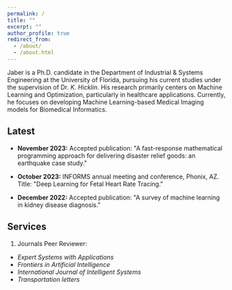 ```yaml
---
permalink: /
title: ""
excerpt: ""
author_profile: true
redirect_from: 
  - /about/
  - /about.html
---
```



Jaber is a Ph.D. candidate in the Department of Industrial & Systems Engineering at the University of Florida, pursuing his current studies under the supervision of Dr. *K. Hicklin*. His research primarily centers on Machine Learning and Optimization, particularly in healthcare applications. Currently, he focuses on developing Machine Learning-based Medical Imaging models for Biomedical Informatics.


Latest
------
- **November 2023:** Accepted publication: "A fast-response mathematical programming approach for delivering disaster relief goods: an earthquake case study." 

- **October 2023:** INFORMS annual meeting and conference, Phonix, AZ. Title: "Deep Learning for Fetal Heart Rate Tracing." 

- **December 2022:** Accepted publication: "A survey of machine learning in kidney disease diagnosis." 



Services
------
1) Journals Peer Reviewer:
- *Expert Systems with Applications*
- *Frontiers in Artificial Intelligence*
- *International Journal of Intelligent Systems*
- *Transportation letters*
